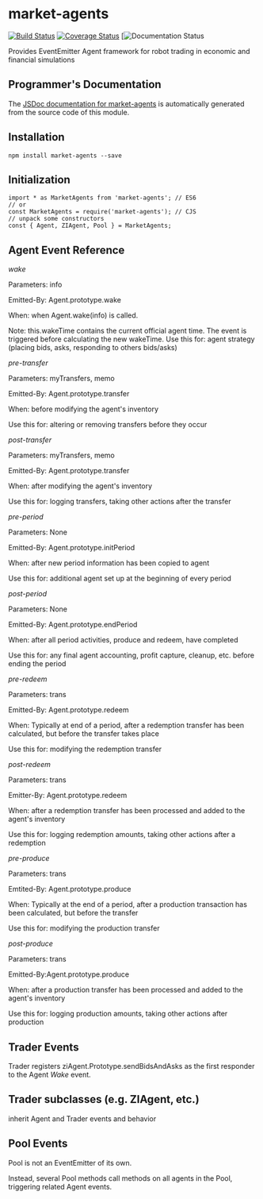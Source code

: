 market-agents
====



[![Build Status](https://travis-ci.org/DrPaulBrewer/market-agents.svg?branch=master)](https://travis-ci.org/DrPaulBrewer/market-agents)
[![Coverage Status](https://coveralls.io/repos/github/DrPaulBrewer/market-agents/badge.svg?branch=master)](https://coveralls.io/github/DrPaulBrewer/market-agents?branch=master)
[![Documentation Status](https://doc.esdoc.org/github.com/DrPaulBrewer/market-agents/badge.svg)


Provides EventEmitter Agent framework for robot trading in economic and financial simulations

## Programmer's Documentation

The [JSDoc documentation for market-agents](https://drpaulbrewer.github.io/market-agents) is automatically generated from the source code
of this module. 

## Installation

    npm install market-agents --save

## Initialization

    import * as MarketAgents from 'market-agents'; // ES6 
    // or
    const MarketAgents = require('market-agents'); // CJS
    // unpack some constructors
    const { Agent, ZIAgent, Pool } = MarketAgents;

## Agent Event Reference

*wake*

Parameters: info

Emitted-By: Agent.prototype.wake

When: when Agent.wake(info) is called.  

Note: this.wakeTime contains the current official agent time.  The event is triggered before calculating the new wakeTime.
Use this for: agent strategy (placing bids, asks, responding to others bids/asks)

*pre-transfer*

Parameters: myTransfers, memo

Emitted-By: Agent.prototype.transfer

When: before modifying the agent's inventory

Use this for: altering or removing transfers before they occur

*post-transfer*

Parameters: myTransfers, memo

Emitted-By: Agent.prototype.transfer

When: after modifying the agent's inventory

Use this for: logging transfers, taking other actions after the transfer

*pre-period*

Parameters: None

Emitted-By: Agent.prototype.initPeriod

When: after new period information has been copied to agent

Use this for:  additional agent set up at the beginning of every period

*post-period*

Parameters: None

Emitted-By: Agent.prototype.endPeriod

When: after all period activities, produce and redeem, have completed

Use this for: any final agent accounting, profit capture, cleanup, etc. before ending the period

*pre-redeem*

Parameters: trans

Emitted-By: Agent.prototype.redeem

When: Typically at end of a period, after a redemption transfer has been calculated, but before the transfer takes place

Use this for: modifying the redemption transfer

*post-redeem*

Parameters: trans

Emitter-By: Agent.prototype.redeem

When: after a redemption transfer has been processed and added to the agent's inventory

Use this for: logging redemption amounts, taking other actions after a redemption

*pre-produce*

Parameters: trans

Emtited-By: Agent.prototype.produce

When: Typically at the end of a period, after a production transaction has been calculated, but before the transfer

Use this for: modifying the production transfer 

*post-produce*

Parameters: trans

Emitted-By:Agent.prototype.produce

When: after a production transfer has been processed and added to the agent's inventory

Use this for: logging production amounts, taking other actions after production

## Trader Events

Trader registers ziAgent.Prototype.sendBidsAndAsks as the first responder to the Agent *Wake* event.

## Trader subclasses (e.g. ZIAgent, etc.)

inherit Agent and Trader events and behavior

## Pool Events

Pool is not an EventEmitter of its own.  

Instead, several Pool methods call methods on all agents in the Pool, triggering related Agent events.

